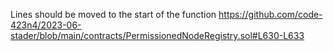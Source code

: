 Lines should be moved to the start of the function 
https://github.com/code-423n4/2023-06-stader/blob/main/contracts/PermissionedNodeRegistry.sol#L630-L633
